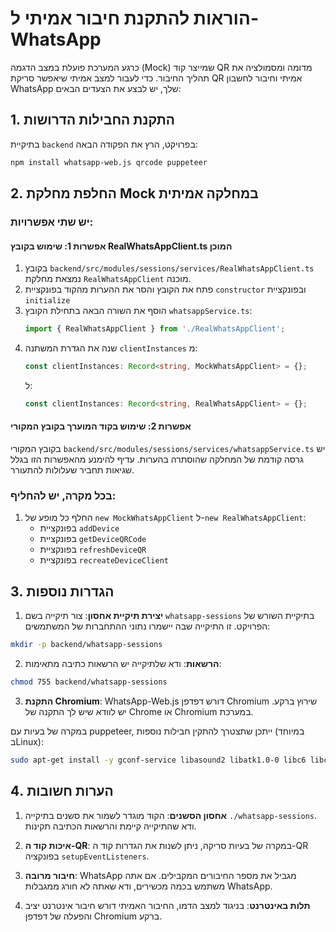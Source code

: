 # הוראות להתקנת חיבור אמיתי ל-WhatsApp

כרגע המערכת פועלת במצב הדגמה (Mock) שמייצר קוד QR מדומה ומסמולציה את תהליך החיבור.
כדי לעבור למצב אמיתי שיאפשר סריקת QR אמיתי וחיבור לחשבון WhatsApp שלך, יש לבצע את הצעדים הבאים:

## 1. התקנת החבילות הדרושות

בתיקיית `backend` בפרויקט, הרץ את הפקודה הבאה:

```bash
npm install whatsapp-web.js qrcode puppeteer
```

## 2. החלפת מחלקת Mock במחלקה אמיתית

### יש שתי אפשרויות:

#### אפשרות 1: שימוש בקובץ RealWhatsAppClient.ts המוכן
1. בקובץ `backend/src/modules/sessions/services/RealWhatsAppClient.ts` נמצאת מחלקת `RealWhatsAppClient` מוכנה.
2. פתח את הקובץ והסר את ההערות מהקוד בפונקציית `constructor` ובפונקציית `initialize`
3. הוסף את השורה הבאה בתחילת הקובץ `whatsappService.ts`:
   ```typescript
   import { RealWhatsAppClient } from './RealWhatsAppClient';
   ```
4. שנה את הגדרת המשתנה `clientInstances` מ:
   ```typescript
   const clientInstances: Record<string, MockWhatsAppClient> = {};
   ```
   ל:
   ```typescript
   const clientInstances: Record<string, RealWhatsAppClient> = {};
   ```

#### אפשרות 2: שימוש בקוד המוערך בקובץ המקורי
בקובץ המקורי `backend/src/modules/sessions/services/whatsappService.ts` יש גרסה קודמת של המחלקה שהוסתרה בהערות. עדיף להימנע מהאפשרות הזו בגלל שגיאות תחביר שעלולות להתעורר.

### בכל מקרה, יש להחליף:

1. החלף כל מופע של `new MockWhatsAppClient` ל-`new RealWhatsAppClient`:
   - בפונקציית `addDevice`
   - בפונקציית `getDeviceQRCode`
   - בפונקציית `refreshDeviceQR`
   - בפונקציית `recreateDeviceClient`

## 3. הגדרות נוספות

1. **יצירת תיקיית אחסון**: צור תיקייה בשם `whatsapp-sessions` בתיקיית השורש של הפרויקט. זו התיקייה שבה יישמרו נתוני ההתחברות של המשתמשים:
```bash
mkdir -p backend/whatsapp-sessions
```

2. **הרשאות**: ודא שלתיקייה יש הרשאות כתיבה מתאימות:
```bash
chmod 755 backend/whatsapp-sessions
```

3. **התקנת Chromium**: WhatsApp-Web.js דורש דפדפן Chromium שירוץ ברקע. יש לוודא שיש לך התקנה של Chrome או Chromium במערכת.

במקרה של בעיות עם puppeteer, ייתכן שתצטרך להתקין חבילות נוספות (במיוחד בLinux):
```bash
sudo apt-get install -y gconf-service libasound2 libatk1.0-0 libc6 libcairo2 libcups2 libdbus-1-3 libexpat1 libfontconfig1 libgcc1 libgconf-2-4 libgdk-pixbuf2.0-0 libglib2.0-0 libgtk-3-0 libnspr4 libpango-1.0-0 libpangocairo-1.0-0 libstdc++6 libx11-6 libx11-xcb1 libxcb1 libxcomposite1 libxcursor1 libxdamage1 libxext6 libxfixes3 libxi6 libxrandr2 libxrender1 libxss1 libxtst6 ca-certificates fonts-liberation libappindicator1 libnss3 lsb-release xdg-utils wget
```

## 4. הערות חשובות

1. **אחסון הסשנים**: הקוד מוגדר לשמור את סשנים בתיקייה `./whatsapp-sessions`. ודא שהתיקייה קיימת והרשאות הכתיבה תקינות.

2. **איכות קוד ה-QR**: במקרה של בעיות סריקה, ניתן לשנות את הגדרות קוד ה-QR בפונקציה `setupEventListeners`.

3. **חיבור מרובה**: WhatsApp מגביל את מספר החיבורים המקבילים. אם אתה משתמש בכמה מכשירים, ודא שאתה לא חורג ממגבלות WhatsApp.

4. **תלות באינטרנט**: בניגוד למצב הדמו, החיבור האמיתי דורש חיבור אינטרנט יציב והפעלה של דפדפן Chromium ברקע. 